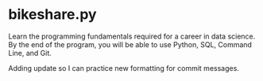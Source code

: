 # bikeshare.py

Learn the programming fundamentals required for a career in data science. By the end of the program, you will be able to use Python, SQL, Command Line, and Git.

Adding update so I can practice new formatting for commit messages. 
